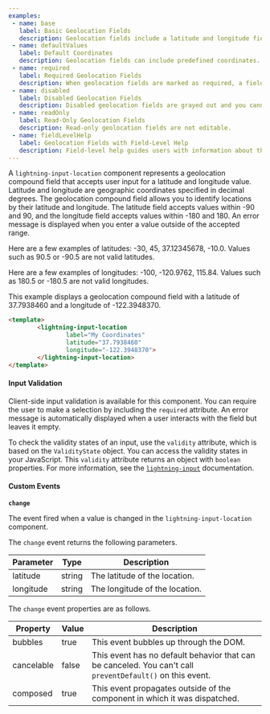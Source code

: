 ```yaml
---
examples:
 - name: base
   label: Basic Geolocation Fields
   description: Geolocation fields include a latitude and longitude field.
 - name: defaultValues
   label: Default Coordinates
   description: Geolocation fields can include predefined coordinates.
 - name: required
   label: Required Geolocation Fields
   description: When geolocation fields are marked as required, a field-level error is thrown if you don't enter a latitude or longitude.
 - name: disabled
   label: Disabled Geolocation Fields
   description: Disabled geolocation fields are grayed out and you cannot interact with them.
 - name: readOnly
   label: Read-Only Geolocation Fields
   description: Read-only geolocation fields are not editable.
 - name: fieldLevelHelp
   label: Geolocation Fields with Field-Level Help
   description: Field-level help guides users with information about the geolocation fields.
---
```


A `lightning-input-location` component represents a geolocation compound field
that accepts user input for a latitude and longitude value. Latitude and
longitude are geographic coordinates specified in decimal degrees. The
geolocation compound field allows you to identify locations by their latitude
and longitude. The latitude field accepts values within -90 and 90, and the
longitude field accepts values within -180 and 180. An error message is
displayed when you enter a value outside of the accepted range.

Here are a few examples of latitudes: -30, 45, 37.12345678, -10.0. Values such
as 90.5 or -90.5 are not valid latitudes.

Here are a few examples of
longitudes: -100, -120.9762, 115.84. Values such as 180.5 or -180.5 are not
valid longitudes.

This example displays a geolocation compound field with a latitude of
37.7938460 and a longitude of -122.3948370.

```html
<template>
        <lightning-input-location
                label="My Coordinates"
                latitude="37.7938460"
                longitude="-122.3948370">
        </lightning-input-location>
</template>
```
#### Input Validation

Client-side input validation is available for this component. You can require
the user to make a selection by including the `required` attribute. An error message
is automatically displayed when a user interacts with the field but leaves it empty.

To check the validity states of an input, use the `validity` attribute, which
is based on the `ValidityState` object. You can access the validity states in
your JavaScript. This `validity` attribute returns an object with
`boolean` properties. For more information, see the
[`lightning-input`](bundle/lightning-input/documentation) documentation.


#### Custom Events

**`change`**

The event fired when a value is changed in the `lightning-input-location` component.

The `change` event returns the following parameters.

Parameter|Type|Description
-----|-----|----------
latitude|string|The latitude of the location.
longitude|string|The longitude of the location.


The `change` event properties are as follows.

Property|Value|Description
-----|-----|----------
bubbles|true|This event bubbles up through the DOM.
cancelable|false|This event has no default behavior that can be canceled. You can't call `preventDefault()` on this event.
composed|true|This event propagates outside of the component in which it was dispatched.
